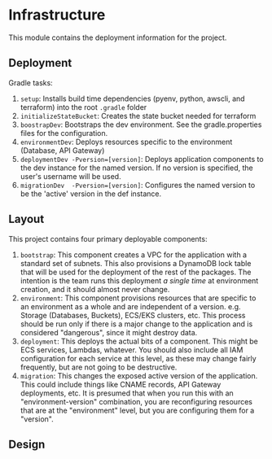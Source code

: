 Infrastructure
==============

This module contains the deployment information for the project. 

Deployment
----------

Gradle tasks:

  1. ``setup``: Installs build time dependencies (pyenv, python, awscli, and terraform) into the root ``.gradle`` folder
  1. ``initializeStateBucket``: Creates the state bucket needed for terraform 
  1. ``boostrapDev``: Bootstraps the dev environment. See the gradle.properties files for the configuration.
  1. ``environmentDev``: Deploys resources specific to the environment (Database, API Gateway)
  1. ``deploymentDev -Pversion=[version]``: Deploys application components to the dev instance for the named version. 
      If no version is specified, the user's username will be used. 
  1. ``migrationDev  -Pversion=[version]``: Configures the named version to be the 'active' version in the def instance.
  
Layout
------

This project contains four primary deployable components:

 1. ``bootstrap``: This component creates a VPC for the application with a standard set of subnets. This also provisions a
    DynamoDB lock table that will be used for the deployment of the rest of the packages. The intention is the team
    runs this deployment *a single time* at environment creation, and it should almost never change.
 1. ``environment``: This component provisions resources that are specific to an environment as a whole and are independent
    of a version. e.g. Storage (Databases, Buckets), ECS/EKS clusters, etc. This process should be run only if there is a 
    major change to the application and is considered "dangerous", since it might destroy data.
 1. ``deployment``: This deploys the actual bits of a component. This might be ECS services, Lambdas, whatever. You should
    also include all IAM configuration for each service at this level, as these may change fairly frequently, but are
    not going to be destructive.
 1. ``migration``: This changes the exposed active version of the application. This could include things like CNAME 
    records, API Gateway deployments, etc. It is presumed that when you run this with an "environment-version" combination,
    you are reconfiguring resources that are at the "environment" level, but you are configuring them for a "version".
    
Design
------


    
    
